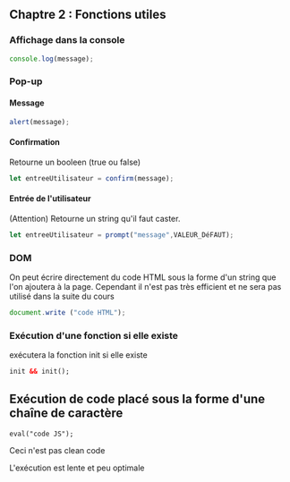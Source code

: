## Chaptre 2 : Fonctions utiles

### Affichage dans la console

``` javascript
console.log(message);
```

### Pop-up
#### Message

``` javascript
alert(message);
```

#### Confirmation

Retourne un booleen (true ou false)

``` javascript
let entreeUtilisateur = confirm(message);
```

#### Entrée de l'utilisateur

(Attention) Retourne un string qu'il faut caster.

``` javascript
let entreeUtilisateur = prompt("message",VALEUR_DéFAUT);
```

### DOM

On peut écrire directement du code HTML sous la forme d'un string que l'on ajoutera à la page. Cependant il n'est pas très efficient et ne sera pas utilisé dans la suite du cours

``` javascript
document.write ("code HTML");
```

### Exécution d'une fonction si elle existe

exécutera la fonction init si elle existe

``` html
init && init();
```



## Exécution de code placé sous la forme d'une chaîne de caractère

```
eval("code JS");
```

Ceci n'est pas clean code

L'exécution est lente et peu optimale